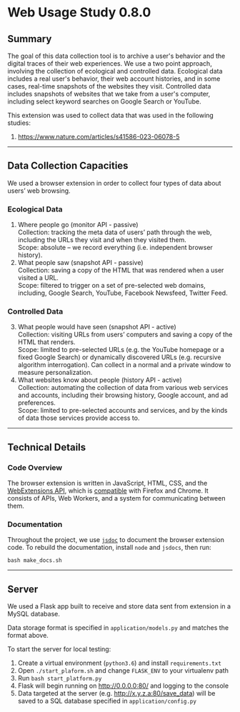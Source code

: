 # Web Usage Study 0.8.0

## Summary

The goal of this data collection tool is to archive a user's behavior and the digital traces of their web experiences. We use a two point approach, involving the collection of ecological and controlled data. Ecological data includes a real user's behavior, their web account histories, and in some cases, real-time snapshots of the websites they visit. Controlled data includes snapshots of websites that we take from a user's computer, including select keyword searches on Google Search or YouTube.

This extension was used to collect data that was used in the following studies:  
1. https://www.nature.com/articles/s41586-023-06078-5  



---  

## Data Collection Capacities

We used a browser extension in order to collect four types of data about users’ web browsing.

### Ecological Data

  1. Where people go (monitor API - passive)  
    Collection: tracking the meta data of users’ path through the web, including the URLs they visit and when they visited them.  
    Scope: absolute – we record everything (i.e. independent browser history).  
  2. What people saw (snapshot API - passive)  
    Collection: saving a copy of the HTML that was rendered when a user visited a URL.  
    Scope:  filtered to trigger on a set of pre-selected web domains, including, Google Search, YouTube, Facebook Newsfeed, Twitter Feed.  

### Controlled Data

  3. What people would have seen (snapshot API - active)  
    Collection: visiting URLs from users’ computers and saving a copy of the HTML that renders.  
    Scope: limited to pre-selected URLs (e.g. the YouTube homepage or a fixed Google Search) or dynamically discovered URLs (e.g. recursive algorithm interrogation). Can collect in a normal and a private window to measure personalization.  
  4. What websites know about people (history API - active)  
    Collection: automating the collection of data from various web services and accounts, including their browsing history, Google account, and ad preferences.  
    Scope: limited to pre-selected accounts and services, and by the kinds of data those services provide access to.  

---  

## Technical Details

### Code Overview

The browser extension is written in JavaScript, HTML, CSS, and the [WebExtensions API](https://developer.mozilla.org/en-US/docs/Mozilla/Add-ons/WebExtensions), which is [compatible](https://developer.mozilla.org/en-US/docs/Mozilla/Add-ons/WebExtensions/Browser_support_for_JavaScript_APIs) with Firefox and Chrome. It consists of APIs, Web Workers, and a system for communicating between them.

### Documentation

Throughout the project, we use [`jsdoc`](https://devhints.io/jsdoc) to document the browser extension code. To rebuild the documentation, install `node` and `jsdocs`, then run:

```
bash make_docs.sh
```

---  


## Server

We used a Flask app built to receive and store data sent from extension in a MySQL database.  

Data storage format is specified in `application/models.py` and matches the
format above.

To start the server for local testing:
1. Create a virtual environment (`python3.6`) and install `requirements.txt`  
2. Open `./start_plaform.sh` and change `FLASK_ENV` to your virtualenv path  
3. Run `bash start_platform.py`  
4. Flask will begin running on http://0.0.0.0:80/ and logging to the console  
5. Data targeted at the server (e.g. http://x.y.z.a:80/save_data) will be saved to a SQL database specified in `application/config.py`  

<!-- TODO: 
https://flask.palletsprojects.com/en/1.1.x/deploying/wsgi-standalone/ 
-->

